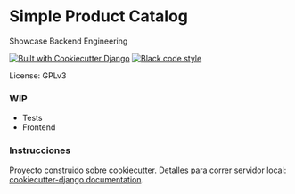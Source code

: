 # Simple Product Catalog

Showcase Backend Engineering

[![Built with Cookiecutter Django](https://img.shields.io/badge/built%20with-Cookiecutter%20Django-ff69b4.svg?logo=cookiecutter)](https://github.com/cookiecutter/cookiecutter-django/)
[![Black code style](https://img.shields.io/badge/code%20style-black-000000.svg)](https://github.com/ambv/black)

License: GPLv3

### WIP

- Tests
- Frontend

### Instrucciones

Proyecto construido sobre cookiecutter. Detalles para correr servidor local: [cookiecutter-django documentation](http://cookiecutter-django.readthedocs.io/en/latest/deployment-with-docker.html).
